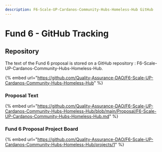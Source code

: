 ```yaml
---
description: F6-Scale-UP-Cardanos-Community-Hubs-Homeless-Hub GitHub
---
```


# Fund 6 - GitHub Tracking

## Repository

The text of the Fund 6 proposal is stored on a GitHub repository : F6-Scale-UP-Cardanos-Community-Hubs-Homeless-Hub.

{% embed url="https://github.com/Quality-Assurance-DAO/F6-Scale-UP-Cardanos-Community-Hubs-Homeless-Hub" %}

### Proposal Text

{% embed url="https://github.com/Quality-Assurance-DAO/F6-Scale-UP-Cardanos-Community-Hubs-Homeless-Hub/blob/main/Proposal/F6-Scale-UP-Cardanos-Community-Hubs-Homeless-Hub.md" %}

### Fund 6 Proposal Project Board

{% embed url="https://github.com/Quality-Assurance-DAO/F6-Scale-UP-Cardanos-Community-Hubs-Homeless-Hub/projects/1" %}



